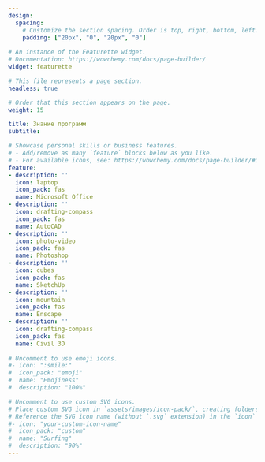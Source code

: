```yaml
---
design:
  spacing:
    # Customize the section spacing. Order is top, right, bottom, left.
    padding: ["20px", "0", "20px", "0"]
    
# An instance of the Featurette widget.
# Documentation: https://wowchemy.com/docs/page-builder/
widget: featurette

# This file represents a page section.
headless: true

# Order that this section appears on the page.
weight: 15

title: Знание программ
subtitle:

# Showcase personal skills or business features.
# - Add/remove as many `feature` blocks below as you like.
# - For available icons, see: https://wowchemy.com/docs/page-builder/#icons
feature:
- description: ''
  icon: laptop
  icon_pack: fas
  name: Microsoft Office
- description: ''
  icon: drafting-compass
  icon_pack: fas
  name: AutoCAD
- description: ''
  icon: photo-video
  icon_pack: fas
  name: Photoshop
- description: ''
  icon: cubes
  icon_pack: fas
  name: SketchUp
- description: ''
  icon: mountain
  icon_pack: fas
  name: Enscape
- description: ''
  icon: drafting-compass
  icon_pack: fas
  name: Civil 3D
  
# Uncomment to use emoji icons.
#- icon: ":smile:"
#  icon_pack: "emoji"
#  name: "Emojiness"
#  description: "100%"  

# Uncomment to use custom SVG icons.
# Place custom SVG icon in `assets/images/icon-pack/`, creating folders if necessary.
# Reference the SVG icon name (without `.svg` extension) in the `icon` field.
#- icon: "your-custom-icon-name"
#  icon_pack: "custom"
#  name: "Surfing"
#  description: "90%"
---
```

